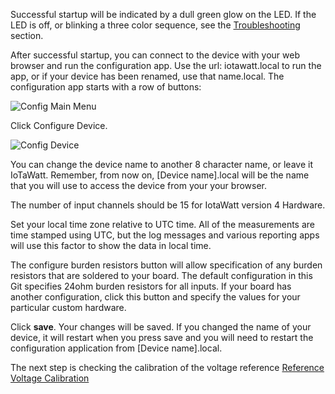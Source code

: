 Successful startup will be indicated by a dull green glow on the LED.  If the LED is off, or blinking a three color sequence, see the [Troubleshooting](https://github.com/boblemaire/IoTaWatt/wiki/Troubleshooting) section.

After successful startup, you can connect to the device with your web browser and run the configuration app. Use the url: iotawatt.local to run the app, or if your device has been renamed, use that name.local.  The configuration app starts with a row of buttons:

![Config Main Menu](http://iotawatt.com/Images/config_main_menu.PNG)

Click Configure Device.

![Config Device](http://iotawatt.com/Images/Config_device1.JPG)

You can change the device name to another 8 character name, or leave it IoTaWatt.  Remember, from now on, [Device name].local will be the name that you will use to access the device from your your browser.

The number of input channels should be 15 for IotaWatt version 4 Hardware.

Set your local time zone relative to UTC time.  All of the measurements are time stamped using UTC, but the log messages and various reporting apps will use this factor to show the data in local time.

The configure burden resistors button will allow specification of any burden resistors that are soldered to your board.  The default configuration in this Git specifies 24ohm burden resistors for all inputs.  If your board has another configuration, click this button and specify the values for your particular custom hardware.

Click **save**. Your changes will be saved.   If you changed the name of your device, it will restart when you press save and you will need to restart the configuration application from [Device name].local.

The next step is checking the calibration of the voltage reference [Reference Voltage Calibration](https://github.com/boblemaire/IoTaWatt/wiki/Reference-Voltage-Calibration)